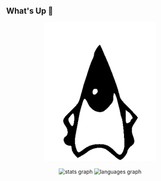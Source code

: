 ## What's Up 👋

<div align="center">
  <img src="https://github.com/jgneff/gif-duke/blob/master/images/duke-waving.gif?raw=true" width="300" />
</div>

<br />

<div align="center">
  <img src="https://github-readme-stats.vercel.app/api?hide_title=false&hide_rank=false&show_icons=true&include_all_commits=true&count_private=true&disable_animations=false&theme=dark&locale=en&hide_border=false&username=WhatWR" height="150" alt="stats graph"  />
  <img src="https://github-readme-stats.vercel.app/api/top-langs?locale=en&hide_title=false&layout=compact&card_width=320&langs_count=5&theme=dark&hide_border=false&username=WhatWR" height="150" alt="languages graph"  />
</div>
